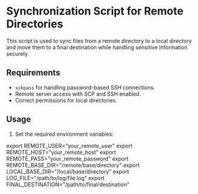 # Synchronization Script for Remote Directories

This script is used to sync files from a remote directory to a local directory and move them to a final destination while handling sensitive information securely.

## Requirements

- `sshpass` for handling password-based SSH connections.
- Remote server access with SCP and SSH enabled.
- Correct permissions for local directories.

## Usage

1. Set the required environment variables:

export REMOTE_USER="your_remote_user"
export REMOTE_HOST="your_remote_host"
export REMOTE_PASS="your_remote_password"
export REMOTE_BASE_DIR="/remote/base/directory"
export LOCAL_BASE_DIR="/local/base/directory"
export LOG_FILE="/path/to/log/file.log"
export FINAL_DESTINATION="/path/to/final/destination"
